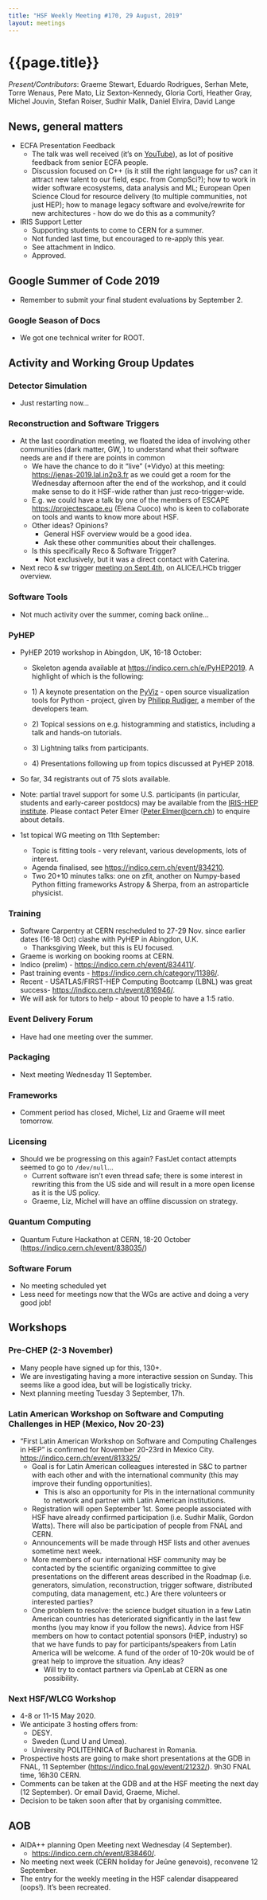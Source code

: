 ```yaml
---
title: "HSF Weekly Meeting #170, 29 August, 2019"
layout: meetings
---
```


# {{page.title}}


<span dir="ltr">*Present/Contributors*: Graeme Stewart, Eduardo
Rodrigues, Serhan Mete, Torre Wenaus, Pere Mato, Liz Sexton-Kennedy,
Gloria Corti, Heather Gray, Michel Jouvin, Stefan Roiser, Sudhir Malik,
Daniel Elvira, David Lange</span>

## <span dir="ltr">News, general matters</span>
  - <span dir="ltr">ECFA Presentation Feedback</span>
      - <span dir="ltr">The talk was well received (it’s on
        [<span class="underline">YouTube</span>](https://www.youtube.com/watch?v=V-qxvIwGU54&t=13540s)),
        as lot of positive feedback from senior ECFA people.</span>
      - <span dir="ltr">Discussion focused on C++ (is it still the
        right language for us? can it attract new talent to our field,
        espc. from CompSci?); how to work in wider software
        ecosystems, data analysis and ML; European Open Science Cloud
        for resource delivery (to multiple communities, not just HEP);
        how to manage legacy software and evolve/rewrite for new
        architectures - how do we do this as a community?</span>
  - <span dir="ltr">IRIS Support Letter</span>
      - <span dir="ltr">Supporting students to come to CERN for a
        summer.</span>
      - <span dir="ltr">Not funded last time, but encouraged to
        re-apply this year.</span>
      - <span dir="ltr">See attachment in Indico.</span>
      - <span dir="ltr">Approved.</span>

## <span dir="ltr">Google Summer of Code 2019</span>
  - <span dir="ltr">Remember to submit your final student evaluations
    by September 2.</span>

### <span dir="ltr">Google Season of Docs</span>
  - <span dir="ltr">We got one technical writer for ROOT.</span>

## <span dir="ltr">Activity and Working Group Updates</span>

### <span dir="ltr">Detector Simulation</span>
  - <span dir="ltr">Just restarting now...</span>

### <span dir="ltr">Reconstruction and Software Triggers</span>
  - <span dir="ltr">At the last coordination meeting, we floated the
    idea of involving other communities (dark matter, GW, ) to
    understand what their software needs are and if there are points
    in common</span>
      - <span dir="ltr">We have the chance to do it “live” (+Vidyo) at
        this meeting:
        [<span class="underline">https://jenas-2019.lal.in2p3.fr</span>](https://jenas-2019.lal.in2p3.fr)
        as we could get a room for the Wednesday afternoon after the
        end of the workshop, and it could make sense to do it HSF-wide
        rather than just reco-trigger-wide.</span>
      - <span dir="ltr">E.g. we could have a talk by one of the
        members of ESCAPE
        [<span class="underline">https://projectescape.eu</span>](https://projectescape.eu)
        (Elena Cuoco) who is keen to collaborate on tools and wants to
        know more about HSF.</span>
      - <span dir="ltr">Other ideas? Opinions?</span>
          - <span dir="ltr">General HSF overview would be a good
            idea.</span>
          - <span dir="ltr">Ask these other communities about their
            challenges.</span>
      - <span dir="ltr">Is this specifically Reco & Software Trigger?</span>
          - <span dir="ltr">Not exclusively, but it was a
            direct contact with Caterina.</span>
  - <span dir="ltr">Next reco & sw trigger [meeting on Sept 4th](https://indico.cern.ch/event/835790/), on
    ALICE/LHCb trigger overview.</span>

### <span dir="ltr">Software Tools</span>
  - <span dir="ltr">Not much activity over the summer, coming back
    online...</span>

### <span dir="ltr">PyHEP</span>
  - <span dir="ltr">PyHEP 2019 workshop in Abingdon, UK, 16-18
    October:</span>
      - <span dir="ltr">Skeleton agenda available at
        [<span class="underline">https://indico.cern.ch/e/PyHEP2019</span>](https://indico.cern.ch/e/PyHEP2019).</span>
 <span dir="ltr">A highlight of which is the following:</span>

      - <span dir="ltr">1) A keynote presentation on the</span> <span dir="ltr">[ PyViz](https://pyviz.org/) - open source  visualization tools for Python - project, given by</span>  <span dir="ltr">[ Philipp Rudiger](http://philippjfr.com/), a member of the developers team.</span>
      -  <span dir="ltr">2) Topical sessions on e.g. histogramming and statistics, including a talk and hands-on tutorials.</span>
      -  <span dir="ltr">3) Lightning talks from participants.</span>
      - <span dir="ltr">4) Presentations following up from topics discussed at PyHEP 2018.</span>
  - <span dir="ltr">So far, 34 registrants out of 75 slots
    available.</span>
  - <span dir="ltr">Note: partial travel support for some U.S.
    participants (in particular, students and early-career postdocs)
    may be available from the</span> <span dir="ltr">[ IRIS-HEP
    institute](https://iris-hep.org/). Please contact Peter Elmer
    (Peter.Elmer@cern.ch) to enquire about details.</span>

  - <span dir="ltr">1st topical WG meeting on 11th September:</span>
      - <span dir="ltr">Topic is fitting tools - very relevant,
        various developments, lots of interest.</span>
      - <span dir="ltr">Agenda finalised, see
        [<span class="underline">https://indico.cern.ch/event/834210</span>](https://indico.cern.ch/event/834210).</span>
      - <span dir="ltr">Two 20+10 minutes talks: one on zfit, another
        on Numpy-based Python fitting frameworks Astropy & Sherpa,
        from an astroparticle physicist.</span>

### <span dir="ltr">Training</span>
  - <span dir="ltr">Software Carpentry at CERN rescheduled to 27-29
    Nov. since earlier dates (16-18 Oct) clashe with PyHEP in Abingdon,
    U.K.</span>
      - <span dir="ltr">Thanksgiving Week, but this is EU
        focused.</span>
  - <span dir="ltr">Graeme is working on booking rooms at CERN.</span>
  - <span dir="ltr">Indico (prelim) -
    [<span class="underline">https://indico.cern.ch/event/834411/</span>](https://indico.cern.ch/event/834411/).</span>
  - <span dir="ltr">Past training events -
    [<span class="underline">https://indico.cern.ch/category/11386/</span>](https://indico.cern.ch/category/11386/).</span>
  - <span dir="ltr">Recent - USATLAS/FIRST-HEP Computing Bootcamp
    (LBNL) was great success-
    [<span class="underline">https://indico.cern.ch/event/816946/</span>](https://indico.cern.ch/event/816946/).</span>
  - <span dir="ltr">We will ask for tutors to help - about 10 people
    to have a 1:5 ratio.</span>

### <span dir="ltr">Event Delivery Forum</span>
  - <span dir="ltr">Have had one meeting over the summer.</span>

### <span dir="ltr">Packaging</span>
  - <span dir="ltr">Next meeting Wednesday 11 September.</span>

### <span dir="ltr">Frameworks</span>
  - <span dir="ltr">Comment period has closed, Michel, Liz and Graeme
    will meet tomorrow.</span>

### <span dir="ltr">Licensing</span>
  - <span dir="ltr">Should we be progressing on this again? FastJet
    contact attempts seemed to go to `/dev/null`...</span>
      - <span dir="ltr">Current software isn’t even thread safe; there
        is some interest in rewriting this from the US side and will
        result in a more open license as it is the US policy.</span>
      - <span dir="ltr">Graeme, Liz, Michel will have an offline
        discussion on strategy.</span>

### <span dir="ltr">Quantum Computing</span>
  - <span dir="ltr">Quantum Future Hackathon at CERN, 18-20 October
    ([<span class="underline">https://indico.cern.ch/event/838035/</span>](https://indico.cern.ch/event/838035/))</span>

### <span dir="ltr">Software Forum</span>
  - <span dir="ltr">No meeting scheduled yet</span>
  - <span dir="ltr">Less need for meetings now that the WGs are active
    and doing a very good job\!</span>

## <span dir="ltr">Workshops</span>

### <span dir="ltr">Pre-CHEP (2-3 November)</span>
  - <span dir="ltr">Many people have signed up for this, 130+.</span>
  - <span dir="ltr">We are investigating having a more interactive
    session on Sunday. This seems like a good idea, but will be
    logistically tricky.</span>
  - <span dir="ltr">Next planning meeting Tuesday 3 September,
    17h.</span>
<span dir="ltr"></span>

### <span dir="ltr">Latin American Workshop on Software and Computing Challenges in HEP (Mexico, Nov 20-23)</span>
<span dir="ltr"></span>
  - <span dir="ltr">“First Latin American Workshop on Software and
    Computing Challenges in HEP” is confirmed for November 20-23rd in
    Mexico City.
    [<span class="underline">https://indico.cern.ch/event/813325/</span>](https://indico.cern.ch/event/813325/)</span>
      - <span dir="ltr">Goal is for Latin American colleagues
        interested in S&C to partner with each other and with the
        international community (this may improve their funding
        opportunities).</span>
          - <span dir="ltr">This is also an opportunity for PIs in the
            international community to network and partner with Latin
            American institutions.</span>
      - <span dir="ltr">Registration will open September 1st. Some
        people associated with HSF have already confirmed
        participation (i.e. Sudhir Malik, Gordon Watts). There will
        also be participation of people from FNAL and CERN.</span>
      - <span dir="ltr">Announcements will be made through HSF lists
        and other avenues sometime next week.</span>
      - <span dir="ltr">More members of our international HSF
        community may be contacted by the scientific organizing
        committee to give presentations on the different areas
        described in the Roadmap (i.e. generators, simulation,
        reconstruction, trigger software, distributed computing, data
        management, etc.) Are there volunteers or interested
        parties?</span>
      - <span dir="ltr">One problem to resolve: the science budget
        situation in a few Latin American countries has deteriorated
        significantly in the last few months (you may know if you
        follow the news). Advice from HSF members on how to contact
        potential sponsors (HEP, industry) so that we have funds to
        pay for participants/speakers from Latin America will be
        welcome. A fund of the order of 10-20k would be of great help
        to improve the situation. Any ideas?</span>
        - Will try to contact partners via OpenLab at CERN as one possibility.

### <span dir="ltr">Next HSF/WLCG Workshop</span>
  - <span dir="ltr">4-8 or 11-15 May 2020.</span>
  - <span dir="ltr">We anticipate 3 hosting offers from:</span>
      - <span dir="ltr">DESY.</span>
      - <span dir="ltr">Sweden (Lund U and Umea).</span>
      - <span dir="ltr">University POLITEHNICA of Bucharest in
        Romania.</span>
  - <span dir="ltr">Prospective hosts are going to make short
    presentations at the GDB in FNAL, 11 September
    ([<span class="underline">https://indico.fnal.gov/event/21232/</span>](https://indico.fnal.gov/event/21232/)).
    9h30 FNAL time, 16h30 CERN.</span>
  - <span dir="ltr">Comments can be taken at the GDB and at the HSF
    meeting the next day (12 September). Or email David, Graeme,
    Michel.</span>
  - <span dir="ltr">Decision to be taken soon after that by organising
    committee.</span>

## <span dir="ltr">AOB</span>
  - <span dir="ltr">AIDA++ planning Open Meeting next Wednesday (4
    September).</span>
      - <span dir="ltr">[<span class="underline">https://indico.cern.ch/event/838460/</span>](https://indico.cern.ch/event/838460/).</span>
  - <span dir="ltr">No meeting next week (CERN holiday for Jeûne
    genevois), reconvene 12 September.</span>
  - <span dir="ltr">The entry for the weekly meeting in the HSF
    calendar disappeared (oops\!). It’s been recreated.</span>
